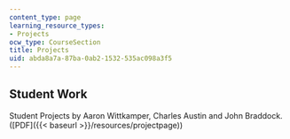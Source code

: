 ```yaml
---
content_type: page
learning_resource_types:
- Projects
ocw_type: CourseSection
title: Projects
uid: abda8a7a-87ba-0ab2-1532-535ac098a3f5
---
```


Student Work
------------

Student Projects by Aaron Wittkamper, Charles Austin and John Braddock. ([PDF]({{< baseurl >}}/resources/projectpage))